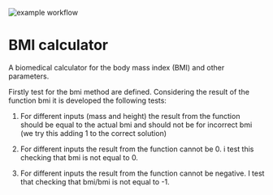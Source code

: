 ![example workflow](https://github.com/jmhorcas/bmicalc/actions/workflows/maven.yml/badge.svg)

# BMI calculator
A biomedical calculator for the body mass index (BMI) and other parameters.

Firstly test for the bmi method are defined. Considering the result of the function bmi 
it is developed the following tests:

1.	For different inputs (mass and height) the result from the function should be equal 
	to the actual bmi and should not be for incorrect bmi (we try this adding 1 to the correct solution)

2.	For different inputs the result from the function cannot be 0. i test this checking that bmi is not equal to 0.

3.	For different inputs the result from the function cannot be negative. I test that checking that bmi/bmi
	is not equal to -1. 



